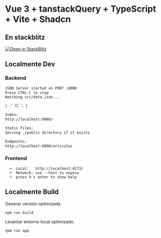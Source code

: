 # Vue 3 + tanstackQuery + TypeScript + Vite + Shadcn

## En stackblitz

[![Open in StackBlitz](https://developer.stackblitz.com/img/open_in_stackblitz.svg)](https://stackblitz.com/~/github.com/sr-couto/vue-shadcn-tanstackquery-ckeditor5?startScript=stackblitz)

## Localmente Dev


### Backend

```bash
JSON Server started on PORT :8000
Press CTRL-C to stop
Watching src/data.json...

( ˶ˆ ᗜ ˆ˵ )

Index:
http://localhost:8000/

Static files:
Serving ./public directory if it exists

Endpoints:
http://localhost:8000/articulos
```

### Frontend

```
  ➜  Local:   http://localhost:4173/
  ➜  Network: use --host to expose
  ➜  press h + enter to show help
```


## Localmente Build

Generar versión optimizada.

```bash
npm run build 
```

Levantar entorno local optimizado.

```bash
npm run app
```